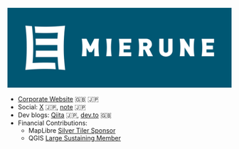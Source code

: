 [![MIERUNE Inc.](https://github.com/MIERUNE/.github/blob/main/profile/hero.png)](https://www.mierune.co.jp/)

- [Corporate Website](https://www.mierune.co.jp/) 🇬🇧 🇯🇵
- Social: [X](https://twitter.com/mierune_inc) 🇯🇵, [note](https://note.com/mierune) 🇯🇵
- Dev blogs: [Qiita](https://qiita.com/organizations/MIERUNE) 🇯🇵, [dev.to](https://dev.to/mierune) 🇬🇧
- Financial Contributions:
    - MapLibre [Silver Tiler Sponsor](https://maplibre.org/sponsors/)
    - QGIS [Large Sustaining Member](https://qgis.org/funding/membership/members/)

